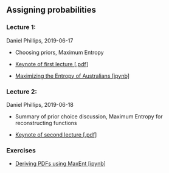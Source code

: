 ## Assigning probabilities

### Lecture 1: 
Daniel Phillips, 2019-06-17
- Choosing priors, Maximum Entropy
* [Keynote of first lecture [.pdf]](https://github.com/NuclearTalent/Bayes2019/blob/master/topics/assigning-probabilities/TALENT_M2a.pdf)

* [Maximizing the Entropy of Australians [ipynb]](https://github.com/NuclearTalent/Bayes2019/blob/master/topics/assigning-probabilities/MaxEnt_Australians.ipynb)


### Lecture 2: 
Daniel Phillips, 2019-06-18
- Summary of prior choice discussion, Maximum Entropy for reconstructing functions
* [Keynote of second lecture [.pdf]](https://github.com/NuclearTalent/Bayes2019/blob/master/topics/assigning-probabilities/TALENT_T2b.pdf)

### Exercises
* [Deriving PDFs using MaxEnt [ipynb]](https://github.com/NuclearTalent/Bayes2019/blob/master/topics/assigning-probabilities/Pdfs_from_MaxEnt.ipynb)
